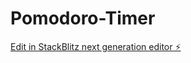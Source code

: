 # Pomodoro-Timer

[Edit in StackBlitz next generation editor ⚡️](https://stackblitz.com/~/github.com/wandertechuniverse/Pomodoro-Timer)